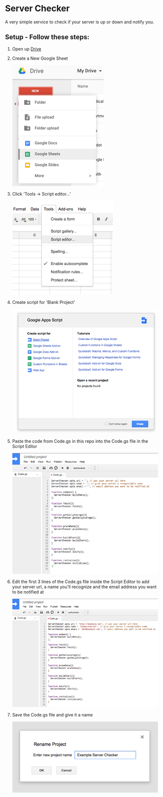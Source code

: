 # Server Checker
A very simple service to check if your server is up or down and notify you.

## Setup - Follow these steps:

1. Open up [Drive](https://drive.google.com)

2. Create a New Google Sheet

    ![Server Checker Step 2](https://raw.githubusercontent.com/dankantor/server-checker/master/screenshots/serverchecker-1.png)

3. Click 'Tools -> Script editor...'

    ![Server Checker Step 3](https://raw.githubusercontent.com/dankantor/server-checker/master/screenshots/serverchecker-2.png)
    
4. Create script for 'Blank Project'

    ![Server Checker Step 4](https://raw.githubusercontent.com/dankantor/server-checker/master/screenshots/serverchecker-3.png)
    
5. Paste the code from Code.gs in this repo into the Code.gs file in the Script Editor

    ![Server Checker Step 5](https://raw.githubusercontent.com/dankantor/server-checker/master/screenshots/serverchecker-4.png)
    
6. Edit the first 3 lines of the Code.gs file inside the Script Editor to add your server url, a name you'll recognize and the email address you want to be notified at

    ![Server Checker Step 6](https://raw.githubusercontent.com/dankantor/server-checker/master/screenshots/serverchecker-5.png)
    
7. Save the Code.gs file and give it a name

    ![Server Checker Step 6](https://raw.githubusercontent.com/dankantor/server-checker/master/screenshots/serverchecker-6.png)
